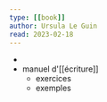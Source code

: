 ```yaml
---
type: [[book]]
author: Ursula Le Guin
read: 2023-02-18
---
```


-
- manuel d'[[écriture]]
	- exercices
	- exemples
